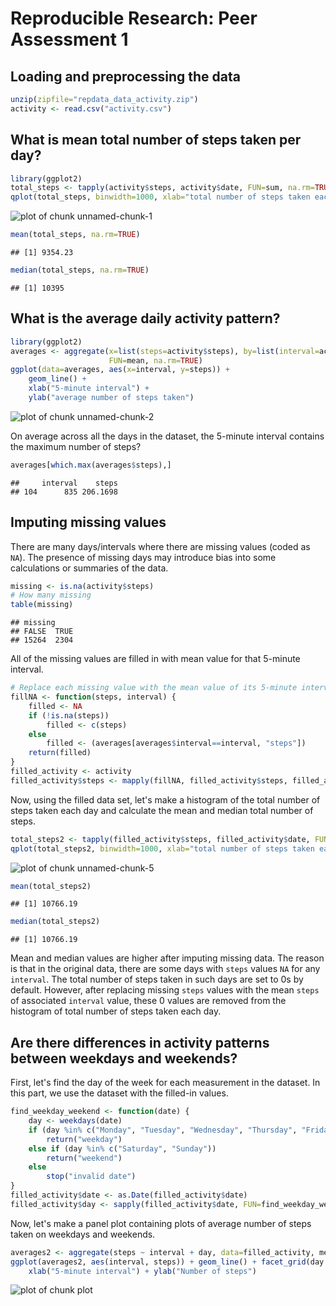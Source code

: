 # Reproducible Research: Peer Assessment 1

## Loading and preprocessing the data

```r
unzip(zipfile="repdata_data_activity.zip")
activity <- read.csv("activity.csv")
```

## What is mean total number of steps taken per day?

```r
library(ggplot2)
total_steps <- tapply(activity$steps, activity$date, FUN=sum, na.rm=TRUE)
qplot(total_steps, binwidth=1000, xlab="total number of steps taken each day")
```

![plot of chunk unnamed-chunk-1](figure/unnamed-chunk-1-1.png)

```r
mean(total_steps, na.rm=TRUE)
```

```
## [1] 9354.23
```

```r
median(total_steps, na.rm=TRUE)
```

```
## [1] 10395
```

## What is the average daily activity pattern?

```r
library(ggplot2)
averages <- aggregate(x=list(steps=activity$steps), by=list(interval=activity$interval),
                      FUN=mean, na.rm=TRUE)
ggplot(data=averages, aes(x=interval, y=steps)) +
    geom_line() +
    xlab("5-minute interval") +
    ylab("average number of steps taken")
```

![plot of chunk unnamed-chunk-2](figure/unnamed-chunk-2-1.png)

On average across all the days in the dataset, the 5-minute interval contains
the maximum number of steps?

```r
averages[which.max(averages$steps),]
```

```
##     interval    steps
## 104      835 206.1698
```

## Imputing missing values

There are many days/intervals where there are missing values (coded as `NA`). The presence of missing days may introduce bias into some calculations or summaries of the data.


```r
missing <- is.na(activity$steps)
# How many missing
table(missing)
```

```
## missing
## FALSE  TRUE 
## 15264  2304
```

All of the missing values are filled in with mean value for that 5-minute
interval.


```r
# Replace each missing value with the mean value of its 5-minute interval
fillNA <- function(steps, interval) {
    filled <- NA
    if (!is.na(steps))
        filled <- c(steps)
    else
        filled <- (averages[averages$interval==interval, "steps"])
    return(filled)
}
filled_activity <- activity
filled_activity$steps <- mapply(fillNA, filled_activity$steps, filled_activity$interval)
```
Now, using the filled data set, let's make a histogram of the total number of steps taken each day and calculate the mean and median total number of steps.


```r
total_steps2 <- tapply(filled_activity$steps, filled_activity$date, FUN=sum)
qplot(total_steps2, binwidth=1000, xlab="total number of steps taken each day")
```

![plot of chunk unnamed-chunk-5](figure/unnamed-chunk-5-1.png)

```r
mean(total_steps2)
```

```
## [1] 10766.19
```

```r
median(total_steps2)
```

```
## [1] 10766.19
```

Mean and median values are higher after imputing missing data. The reason is
that in the original data, there are some days with `steps` values `NA` for 
any `interval`. The total number of steps taken in such days are set to 0s by
default. However, after replacing missing `steps` values with the mean `steps`
of associated `interval` value, these 0 values are removed from the histogram
of total number of steps taken each day.

## Are there differences in activity patterns between weekdays and weekends?
First, let's find the day of the week for each measurement in the dataset. In
this part, we use the dataset with the filled-in values.


```r
find_weekday_weekend <- function(date) {
    day <- weekdays(date)
    if (day %in% c("Monday", "Tuesday", "Wednesday", "Thursday", "Friday"))
        return("weekday")
    else if (day %in% c("Saturday", "Sunday"))
        return("weekend")
    else
        stop("invalid date")
}
filled_activity$date <- as.Date(filled_activity$date)
filled_activity$day <- sapply(filled_activity$date, FUN=find_weekday_weekend)
```

Now, let's make a panel plot containing plots of average number of steps taken
on weekdays and weekends.

```r
averages2 <- aggregate(steps ~ interval + day, data=filled_activity, mean)
ggplot(averages2, aes(interval, steps)) + geom_line() + facet_grid(day ~ .) +
    xlab("5-minute interval") + ylab("Number of steps")
```

![plot of chunk plot](figure/plot-1.png)

